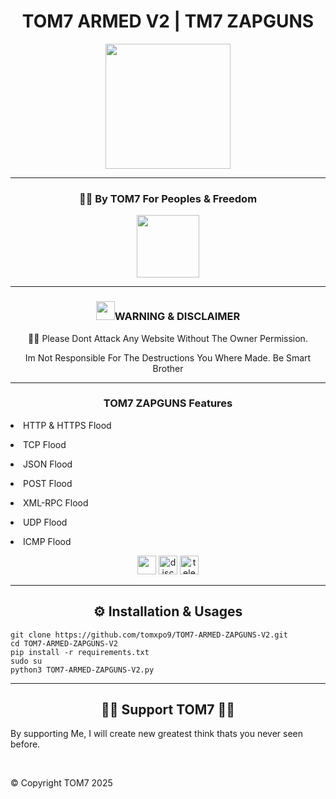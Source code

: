 <h1 align="center" color="red">TOM7 ARMED V2 | TM7 ZAPGUNS</h1>
<p align="center"><img src="https://imgur.com/a/MtW3aQz" width="200" height="200"></p>

---

<h3 align="center">✊🏻 By TOM7 For Peoples & Freedom</h3>
<p align="center"><img src="https://imgur.com/a/Wvdfq7z" height="100" width="100"></p>

---

<div align="center">
   <h3 align="center"><img src="https://imgur.com/a/gU8NX78" width="30" height="30">WARNING & DISCLAIMER</h3>
   <p align="center">🫵🏻 Please Dont Attack Any Website Without The Owner Permission.</p>
   <p align="center">Im Not Responsible For The Destructions You Where Made. Be Smart Brother</p>
</div>

---

<div align="center">
   <h3>TOM7 ZAPGUNS Features</h3>
   <p align="left"><li align="left"> HTTP & HTTPS Flood</li></p>
   <p align="left"><li align="left"> TCP Flood</li></p>
   <p align="left"><li align="left"> JSON Flood</li></p>
   <p align="left"><li align="left"> POST Flood</li></p>
   <p align="left"><li align="left"> XML-RPC Flood</li></p>
   <p align="left"><li align="left"> UDP Flood</li></p>
   <p align="left"><li align="left"> ICMP Flood</li></p>
</div>

<div align="center">
   <img src="https://icon-library.com/images/github-icon-vector/github-icon-vector-27.jpg" width="30" height="30"/>
   <img src="https://brandlogos.net/wp-content/uploads/2021/11/discord-logo.png"  width="30" height="30" alt="discord" />
   <img src="https://upload.wikimedia.org/wikipedia/commons/thumb/8/82/Telegram_logo.svg/2048px-Telegram_logo.svg.png" width="30" height="30" alt="telegram" />
</div>


[python3]: https://python.org 'Python3'

---

<h2 align="center">⚙️ Installation & Usages</h2>

```💻 shell command
git clone https://github.com/tomxpo9/TOM7-ARMED-ZAPGUNS-V2.git
cd TOM7-ARMED-ZAPGUNS-V2
pip install -r requirements.txt
sudo su
python3 TOM7-ARMED-ZAPGUNS-V2.py
```

---

<div align="center">
   <h2 align="center">🤝🏻 Support TOM7 🤝🏻</h2>
   <p align="left">
      By supporting Me, I will create new greatest think thats you never seen before.
   </p>
   <br>
   <p align="left">
      &copy; Copyright TOM7 2025
   </p>
</div>

